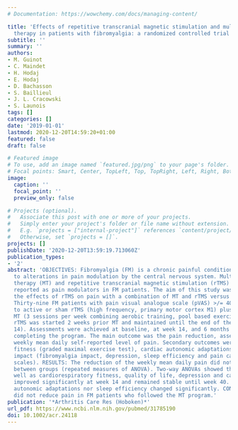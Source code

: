 ```yaml
---
# Documentation: https://wowchemy.com/docs/managing-content/

title: 'Effects of repetitive transcranial magnetic stimulation and multicomponent
  therapy in patients with fibromyalgia: a randomized controlled trial'
subtitle: ''
summary: ''
authors:
- M. Guinot
- C. Maindet
- H. Hodaj
- E. Hodaj
- D. Bachasson
- S. Baillieul
- J. L. Cracowski
- S. Launois
tags: []
categories: []
date: '2019-01-01'
lastmod: 2020-12-20T14:59:20+01:00
featured: false
draft: false

# Featured image
# To use, add an image named `featured.jpg/png` to your page's folder.
# Focal points: Smart, Center, TopLeft, Top, TopRight, Left, Right, BottomLeft, Bottom, BottomRight.
image:
  caption: ''
  focal_point: ''
  preview_only: false

# Projects (optional).
#   Associate this post with one or more of your projects.
#   Simply enter your project's folder or file name without extension.
#   E.g. `projects = ["internal-project"]` references `content/project/deep-learning/index.md`.
#   Otherwise, set `projects = []`.
projects: []
publishDate: '2020-12-20T13:59:19.713060Z'
publication_types:
- '2'
abstract: 'OBJECTIVES: Fibromyalgia (FM) is a chronic painful condition partly due
  to alterations in pain modulation by the central nervous system. Multicomponent
  therapy (MT) and repetitive transcranial magnetic stimulation (rTMS) had both been
  reported as pain modulators in FM patients. The aim of this study was to compare
  the effects of rTMS on pain with a combination of MT and rTMS versus MT. METHODS:
  Thirty-nine FM patients with pain visual analogue scale (pVAS) >/= 40mm were randomized
  to active or sham rTMS (high frequency, primary motor cortex M1) plus 12 weeks of
  MT (3 sessions per week combining aerobic training, pool based exercises and relaxation).
  rTMS was started 2 weeks prior MT and maintained until the end of the program (week
  14). Assessments were achieved at baseline, at week 14, and 6 months (week 40) after
  completing the program. The main outcome was the pain reduction, assessed by the
  weekly mean daily self-reported level of pain. Secondary outcomes were cardiorespiratory
  fitness (graded maximal exercise test), cardiac autonomic adaptations and fibromyalgia
  impact (fibromyalgia impact, depression, sleep efficiency and pain catastrophizing
  scales). RESULTS: The reduction of the weekly mean daily pain did not differ significantly
  between groups (repeated measures of ANOVA). Two-way ANOVAs showed that pVAS, as
  well as cardiorespiratory fitness, quality of life, depression and catastrophizing,
  improved significantly at week 14 and remained stable until week 40. Neither Cardiac
  autonomic adaptations nor sleep efficiency changed significantly. CONCLUSION: rTMS
  did not reduce pain in FM patients who followed the MT program.'
publication: '*Arthritis Care Res (Hoboken)*'
url_pdf: https://www.ncbi.nlm.nih.gov/pubmed/31785190
doi: 10.1002/acr.24118
---
```

